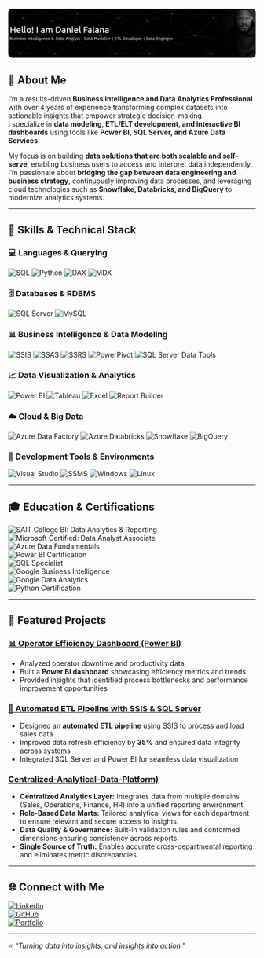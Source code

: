 ![Daniel Falana – Data & BI Professional](github-header-banner.png)


## 🧭 About Me  

I’m a results-driven **Business Intelligence and Data Analytics Professional** with over 4 years of experience transforming complex datasets into actionable insights that empower strategic decision-making.  
I specialize in **data modeling, ETL/ELT development, and interactive BI dashboards** using tools like **Power BI, SQL Server, and Azure Data Services**.  

My focus is on building **data solutions that are both scalable and self-serve**, enabling business users to access and interpret data independently. I’m passionate about **bridging the gap between data engineering and business strategy**, continuously improving data processes, and leveraging cloud technologies such as **Snowflake, Databricks, and BigQuery** to modernize analytics systems.  

---

## 🧩 Skills & Technical Stack  

### 💻 Languages & Querying  
![SQL](https://img.shields.io/badge/SQL-4479A1?style=for-the-badge&logo=database&logoColor=white)
![Python](https://img.shields.io/badge/Python-3776AB?style=for-the-badge&logo=python&logoColor=white)
![DAX](https://img.shields.io/badge/DAX-F2C811?style=for-the-badge&logo=powerbi&logoColor=black)
![MDX](https://img.shields.io/badge/MDX-0089D6?style=for-the-badge&logo=microsoftsqlserver&logoColor=white)

### 🗄️ Databases & RDBMS  
![SQL Server](https://img.shields.io/badge/MS_SQL_Server-CC2927?style=for-the-badge&logo=microsoftsqlserver&logoColor=white)
![MySQL](https://img.shields.io/badge/MySQL-4479A1?style=for-the-badge&logo=mysql&logoColor=white)

### 📊 Business Intelligence & Data Modeling  
![SSIS](https://img.shields.io/badge/SSIS-CC2927?style=for-the-badge&logo=microsoftsqlserver&logoColor=white)
![SSAS](https://img.shields.io/badge/SSAS-CC2927?style=for-the-badge&logo=microsoftsqlserver&logoColor=white)
![SSRS](https://img.shields.io/badge/SSRS-CC2927?style=for-the-badge&logo=microsoftsqlserver&logoColor=white)
![PowerPivot](https://img.shields.io/badge/PowerPivot-217346?style=for-the-badge&logo=microsoftexcel&logoColor=white)
![SQL Server Data Tools](https://img.shields.io/badge/SQL_Server_Data_Tools-0078D4?style=for-the-badge&logo=visualstudio&logoColor=white)

### 📈 Data Visualization & Analytics  
![Power BI](https://img.shields.io/badge/Power_BI-F2C811?style=for-the-badge&logo=powerbi&logoColor=black)
![Tableau](https://img.shields.io/badge/Tableau-E97627?style=for-the-badge&logo=tableau&logoColor=white)
![Excel](https://img.shields.io/badge/Excel-217346?style=for-the-badge&logo=microsoft-excel&logoColor=white)
![Report Builder](https://img.shields.io/badge/Report%20Builder-FF6F00?style=for-the-badge&logo=microsoft&logoColor=white)

### ☁️ Cloud & Big Data  
![Azure Data Factory](https://img.shields.io/badge/Azure_Data_Factory-0089D6?style=for-the-badge&logo=microsoftazure&logoColor=white)
![Azure Databricks](https://img.shields.io/badge/Azure_Databricks-FF3621?style=for-the-badge&logo=databricks&logoColor=white)
![Snowflake](https://img.shields.io/badge/Snowflake-29B5E8?style=for-the-badge&logo=snowflake&logoColor=white)
![BigQuery](https://img.shields.io/badge/BigQuery-4285F4?style=for-the-badge&logo=googlecloud&logoColor=white)

### 🧠 Development Tools & Environments  
![Visual Studio](https://img.shields.io/badge/Visual_Studio-5C2D91?style=for-the-badge&logo=visualstudio&logoColor=white)
![SSMS](https://img.shields.io/badge/SSMS-CC2927?style=for-the-badge&logo=microsoftsqlserver&logoColor=white)
![Windows](https://img.shields.io/badge/Windows-0078D6?style=for-the-badge&logo=windows&logoColor=white)
![Linux](https://img.shields.io/badge/Linux-FCC624?style=for-the-badge&logo=linux&logoColor=black)

---

## 🎓 Education & Certifications  

![SAIT College BI: Data Analytics & Reporting](https://img.shields.io/badge/SAIT_College-BI%3A_Data_Analytics_&_Reporting-AA0000?style=for-the-badge&logo=googleclassroom&logoColor=white)  
![Microsoft Certified: Data Analyst Associate](https://img.shields.io/badge/Microsoft-Certified_Data_Analyst-0078D4?style=for-the-badge&logo=microsoft)  
![Azure Data Fundamentals](https://img.shields.io/badge/Azure-Data_Fundamentals-0089D6?style=for-the-badge&logo=microsoftazure&logoColor=white)  
![Power BI Certification](https://img.shields.io/badge/Power_BI-Certified-F2C811?style=for-the-badge&logo=powerbi&logoColor=black)  
![SQL Specialist](https://img.shields.io/badge/SQL-Specialist-CC2927?style=for-the-badge&logo=databricks&logoColor=white)  
![Google Business Intelligence](https://img.shields.io/badge/Google-Business_Intelligence-4285F4?style=for-the-badge&logo=google&logoColor=white)  
![Google Data Analytics](https://img.shields.io/badge/Google-Data_Analytics-34A853?style=for-the-badge&logo=googleanalytics&logoColor=white)  
![Python Certification](https://img.shields.io/badge/Python-Certified-3776AB?style=for-the-badge&logo=python&logoColor=white)

---

## 🚀 Featured Projects  

### [📊 Operator Efficiency Dashboard (Power BI)](https://github.com/Danielfalana/Operator-Efficiency-Analysis)
- Analyzed operator downtime and productivity data  
- Built a **Power BI dashboard** showcasing efficiency metrics and trends  
- Provided insights that identified process bottlenecks and performance improvement opportunities  

### [🧱 Automated ETL Pipeline with SSIS & SQL Server](https://github.com/yourusername/etl-pipeline)
- Designed an **automated ETL pipeline** using SSIS to process and load sales data  
- Improved data refresh efficiency by **35%** and ensured data integrity across systems  
- Integrated SQL Server and Power BI for seamless data visualization  

### [Centralized-Analytical-Data-Platform)](https://github.com/Danielfalana/Centralized-Analytical-Data-Platform-using-Kimball-Methodology)
- **Centralized Analytics Layer:** Integrates data from multiple domains (Sales, Operations, Finance, HR) into a unified reporting environment.   
- **Role-Based Data Marts:** Tailored analytical views for each department to ensure relevant and secure access to insights.   
- **Data Quality & Governance:** Built-in validation rules and conformed dimensions ensuring consistency across reports.  
- **Single Source of Truth:** Enables accurate cross-departmental reporting and eliminates metric discrepancies.  

---

## 🌐 Connect with Me  

[![LinkedIn](https://img.shields.io/badge/LinkedIn-0A66C2?style=for-the-badge&logo=linkedin&logoColor=white)](https://linkedin.com/in/daniel-falana32)  
[![GitHub](https://img.shields.io/badge/GitHub-181717?style=for-the-badge&logo=github&logoColor=white)](https://github.com/yourusername)  
[![Portfolio](https://img.shields.io/badge/Portfolio-000000?style=for-the-badge&logo=About.me&logoColor=white)](https://daniel-falana.webflow.io)  

---

⭐️ *“Turning data into insights, and insights into action.”*  
